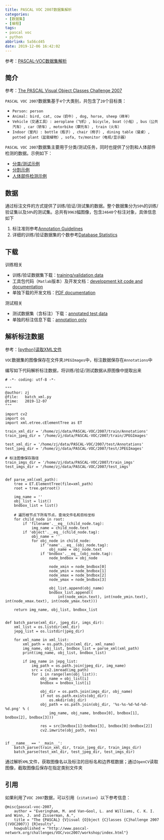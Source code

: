 ```yaml
---
title: PASCAL VOC 2007数据集解析
categories: 
- [数据集]
- [编程]
tags: 
- pascal voc
- python
abbrlink: 5a56cd45
date: 2019-12-06 16:42:02
---
```


参考：[PASCAL-VOC数据集解析](https://www.zhujian.tech/posts/28b6703d.html)

## 简介

参考：[The PASCAL Visual Object Classes Challenge 2007](http://host.robots.ox.ac.uk/pascal/VOC/voc2007/index.html)

`PASCAL VOC 2007`数据集基于`4`个大类别，共包含了`20`个目标类：

* `Person: person`
* `Animal: bird, cat, cow（奶牛）, dog, horse, sheep（绵羊）`
* `Vehicle（交通工具）: aeroplane（飞机）, bicycle, boat（小船）, bus（公共汽车）, car（轿车）, motorbike（摩托车）, train（火车）`
* `Indoor（室内）: bottle（瓶子）, chair（椅子）, dining table（餐桌）, potted plant（盆栽植物）, sofa, tv/monitor（电视/显示器）`

`PASCAL VOC 2007`数据集主要用于分类/测试任务，同时也提供了分割和人体部件检测的数据。示例如下：

* [分类/测试示例](http://host.robots.ox.ac.uk/pascal/VOC/voc2007/examples/index.html)
* [分割示例](http://host.robots.ox.ac.uk/pascal/VOC/voc2007/segexamples/index.html)
* [人体部件检测示例](http://host.robots.ox.ac.uk/pascal/VOC/voc2007/layoutexamples/index.html)

## 数据

通过标注文件的方式提供了训练/验证/测试集的数据。整个数据集分为`50%`的训练/验证集以及`50%`的测试集。总共有`9963`幅图像，包含`24640`个标注对象，具体信息如下

1. 标注准则参考[Annotation Guidelines](http://host.robots.ox.ac.uk/pascal/VOC/voc2007/guidelines.html)
2. 详细的训练/验证数据集的个数参考[Database Statistics](http://host.robots.ox.ac.uk/pascal/VOC/voc2007/dbstats.html)

## 下载

训练相关

* 训练/验证数据集下载：[training/validation data](http://host.robots.ox.ac.uk/pascal/VOC/voc2007/VOCtrainval_06-Nov-2007.tar)
* 工具包代码（`Matlab`版本）及开发文档：[development kit code and documentation](http://host.robots.ox.ac.uk/pascal/VOC/voc2007/VOCdevkit_08-Jun-2007.tar)
* 单独下载的开发文档：[PDF documentation](http://host.robots.ox.ac.uk/pascal/VOC/voc2007/devkit_doc_07-Jun-2007.pdf)

测试相关

* 测试数据集（含标注）下载：[annotated test data](http://host.robots.ox.ac.uk/pascal/VOC/voc2007/index.html)
* 单独的标注信息下载：[annotation only](http://host.robots.ox.ac.uk/pascal/VOC/voc2007/VOCtestnoimgs_06-Nov-2007.tar)

## 解析标注数据

参考：[[python]读取XML文件](https://zj-image-processing.readthedocs.io/zh_CN/latest/python/[python]%E8%AF%BB%E5%8F%96XML%E6%96%87%E4%BB%B6.html)

`VOC`数据集的图像保存在文件夹`JPEGImages`中，标注数据保存在`Annotations`中

编写如下代码解析标注数据，将训练/验证/测试数据从原图像中提取出来

```
# -*- coding: utf-8 -*-

"""
@author: zj
@file:   batch_xml.py
@time:   2019-12-07
"""

import cv2
import os
import xml.etree.cElementTree as ET

train_xml_dir = '/home/zj/data/PASCAL-VOC/2007/train/Annotations'
train_jpeg_dir = '/home/zj/data/PASCAL-VOC/2007/train/JPEGImages'

test_xml_dir = '/home/zj/data/PASCAL-VOC/2007/test/Annotations'
test_jpeg_dir = '/home/zj/data/PASCAL-VOC/2007/test/JPEGImages'

# 标注图像保存路径
train_imgs_dir = '/home/zj/data/PASCAL-VOC/2007/train_imgs'
test_imgs_dir = '/home/zj/data/PASCAL-VOC/2007/test_imgs'


def parse_xml(xml_path):
    tree = ET.ElementTree(file=xml_path)
    root = tree.getroot()

    img_name = ''
    obj_list = list()
    bndbox_list = list()

    # 遍历根节点下所有节点，查询文件名和目标坐标
    for child_node in root:
        if 'filename'.__eq__(child_node.tag):
            img_name = child_node.text
        if 'object'.__eq__(child_node.tag):
            obj_name = ''
            for obj_node in child_node:
                if 'name'.__eq__(obj_node.tag):
                    obj_name = obj_node.text
                if 'bndbox'.__eq__(obj_node.tag):
                    node_bndbox = obj_node

                    node_xmin = node_bndbox[0]
                    node_ymin = node_bndbox[1]
                    node_xmax = node_bndbox[2]
                    node_ymax = node_bndbox[3]

                    obj_list.append(obj_name)
                    bndbox_list.append((
                        int(node_xmin.text), int(node_ymin.text), int(node_xmax.text), int(node_ymax.text)))

    return img_name, obj_list, bndbox_list


def batch_parse(xml_dir, jpeg_dir, imgs_dir):
    xml_list = os.listdir(xml_dir)
    jepg_list = os.listdir(jpeg_dir)

    for xml_name in xml_list:
        xml_path = os.path.join(xml_dir, xml_name)
        img_name, obj_list, bndbox_list = parse_xml(xml_path)
        print(img_name, obj_list, bndbox_list)

        if img_name in jepg_list:
            img_path = os.path.join(jpeg_dir, img_name)
            src = cv2.imread(img_path)
            for i in range(len(obj_list)):
                obj_name = obj_list[i]
                bndbox = bndbox_list[i]

                obj_dir = os.path.join(imgs_dir, obj_name)
                if not os.path.exists(obj_dir):
                    os.mkdir(obj_dir)
                obj_path = os.path.join(obj_dir, '%s-%s-%d-%d-%d-%d.png' % (
                    img_name, obj_name, bndbox[0], bndbox[1], bndbox[2], bndbox[3]))

                res = src[bndbox[1]:bndbox[3], bndbox[0]:bndbox[2]]
                cv2.imwrite(obj_path, res)


if __name__ == '__main__':
    batch_parse(train_xml_dir, train_jpeg_dir, train_imgs_dir)
    batch_parse(test_xml_dir, test_jpeg_dir, test_imgs_dir)
```

通过解析`XML`文件，获取图像名以及标注的目标名和边界框数据；通过`OpenCV`读取图像，截取图像后保存在指定类别文件夹

## 引用

如果利用了`VOC 2007`数据，可以引用（`citation`）以下参考信息：

```
@misc{pascal-voc-2007,
	author = "Everingham, M. and Van~Gool, L. and Williams, C. K. I. and Winn, J. and Zisserman, A.",
	title = "The {PASCAL} {V}isual {O}bject {C}lasses {C}hallenge 2007 {(VOC2007)} {R}esults",
	howpublished = "http://www.pascal-network.org/challenges/VOC/voc2007/workshop/index.html"}	
```